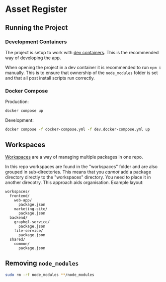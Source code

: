 # Asset Register

## Running the Project

### Development Containers

The project is setup to work with [dev containers](https://containers.dev/).
This is the recommended way of developing the app.

When opening the project in a dev container it is recommended to run `npm i`
manually. This is to ensure that ownership of the `node_modules` folder is set
and that all post install scripts run correctly.

### Docker Compose

Production:

```sh
docker compose up
```

Development:

```sh
docker compose -f docker-compose.yml -f dev.docker-compose.yml up
```

## Workspaces

[Workspaces](https://docs.npmjs.com/cli/v10/using-npm/workspaces) are a way of
managing multiple packages in one repo.

In this repo workspaces are found in the "workspaces" folder and are also
grouped in sub-directories. This means that you _cannot_ add a package directory
directly to the "workspaces" directory. You need to place it in another
direcotry. This approach aids organisation. Example layout:

```
workspaces/
  frontend/
    web-app/
      package.json
    marketing-site/
      package.json
  backend/
    graphql-service/
      package.json
    file-service/
      package.json
  shared/
    common/
      package.json
```

## Removing `node_modules`

```sh
sudo rm -rf node_modules **/node_modules
```
